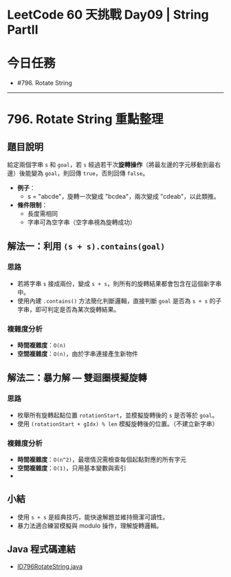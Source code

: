 # LeetCode 60 天挑戰 Day09 | String PartII

# 今日任務

- #796. Rotate String

---

# 796. Rotate String 重點整理

## 題目說明

給定兩個字串 `s` 和 `goal`，若 `s` 經過若干次**旋轉操作**（將最左邊的字元移動到最右邊）後能變為 `goal`，則回傳 `true`，否則回傳 `false`。

- **例子**：
  - s = "abcde"，旋轉一次變成 "bcdea"，兩次變成 "cdeab"，以此類推。
- **條件限制**：
  - 長度需相同
  - 字串可為空字串（空字串視為旋轉成功）

## 解法一：利用 `(s + s).contains(goal)`

### 思路

- 若將字串 `s` 接成兩份，變成 `s + s`，則所有的旋轉結果都會包含在這個新字串中。
- 使用內建 `.contains()` 方法簡化判斷邏輯，直接判斷 `goal` 是否為 `s + s` 的子字串，即可判定是否為某次旋轉結果。

### 複雜度分析

- **時間複雜度**：`O(n)`
- **空間複雜度**：`O(n)`，由於字串連接產生新物件

## 解法二：暴力解 — 雙迴圈模擬旋轉

### 思路

- 枚舉所有旋轉起點位置 `rotationStart`，並模擬旋轉後的 `s` 是否等於 `goal`。
- 使用 `(rotationStart + gIdx) % len` 模擬旋轉後的位置。（不建立新字串）

### 複雜度分析

- **時間複雜度**：`O(n^2)`，最壞情況需檢查每個起點對應的所有字元
- **空間複雜度**：`O(1)`，只用基本變數與索引
- 
## 小結
- 使用 `s + s` 是經典技巧，能快速解題並維持簡潔可讀性。
- 暴力法適合練習模擬與 modulo 操作，理解旋轉邏輯。

## Java 程式碼連結
- [ID796RotateString.java](../../src/main/java/io/github/monty/leetcode/string/ID796RotateString.java)